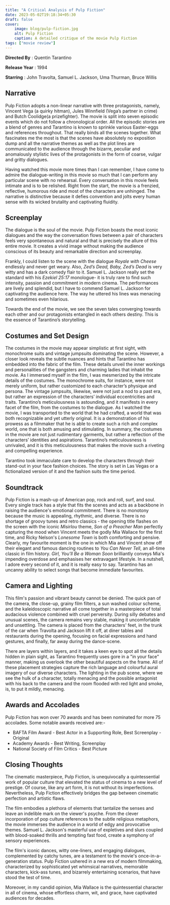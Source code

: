 ```yaml
---
title: "A Critical Analysis of Pulp Fiction"
date: 2023-05-02T19:18:34+05:30
draft: false
cover: 
    image: blog/pulp-fiction.jpg
    alt: Pulp Fiction
    caption: A detailed critique of the movie Pulp Fiction 
tags: ["movie review"]
---
```



**Directed By** : Quentin Tarantino

**Release Year** : 1994

**Starring** : John Travolta, Samuel L. Jackson, Uma Thurman, Bruce Willis

## Narrative

Pulp Fiction adopts a non-linear narrative with three protagonists, namely, Vincent Vega (a quirky hitman), Jules Winnfield (Vega’s partner in crime) and Butch Coolidge(a prizefighter). The movie is split into seven episodic events which do not follow a chronological order. All the episodic stories are a blend of genres and Tarantino is known to sprinkle various Easter-eggs and references throughout. That really binds all the scenes together. What fascinates me the most is that the scenes have absolutely no exposition dump and all the narrative themes as well as the plot lines are communicated to the audience through the bizarre, peculiar and anomalously stylistic lives of the protagonists in the form of coarse, vulgar and gritty dialogues.

Having watched this movie more times than I can remember, I have come to admire the dialogue-writing in this movie so much that I can perform any particular scene with no rehearsal. Every conversation in this movie feels intimate and is to be relished. Right from the start, the movie is a frenzied, reflective, humorous ride and most of the characters are unhinged. The narrative is distinctive because it defies convention and jolts every human sense with its wicked brutality and captivating fluidity.

## Screenplay

The dialogue is the soul of the movie. Pulp Fiction boasts the most iconic dialogues and the way the conversation flows between a pair of characters feels very spontaneous and natural and that is precisely the allure of this entire movie. It creates a vivid image without making the audience conscious of its beauty and remarkable direction and screenplay.

Frankly, I could listen to the scene with the dialogue *Royale with Cheese* endlessly and never get weary. Also, *Zed’s Dead, Baby, Zed’s Dead* is very witty and has a dark comedy flair to it. Samuel L. Jackson really set the standard with his *Ezekiel 25:17* monologue- it is truly rare to find such intensity, passion and commitment in modern cinema. The performances are lively and splendid, but I have to commend Samuel L. Jackson for captivating the audience here. The way he uttered his lines was menacing and sometimes even hilarious.

Towards the end of the movie, we see the seven tales converging towards each other and our protagonists entangled in each others destiny. This is the essence of Tarantino’s storytelling.

## Costumes and Set Design

The costumes in the movie may appear simplistic at first sight, with monochrome suits and vintage jumpsuits dominating the scene. However, a closer look reveals the subtle nuances and hints that Tarantino has embedded into the fabric of the film. These details unveil the inner workings and personalities of the gangsters and charming ladies that inhabit the movie. As I immersed myself in the film, I was mesmerized by the intricate details of the costumes. The monochrome suits, for instance, were not merely uniform, but rather customized to each character’s physique and persona. The vintage jumpsuits, likewise, were not just a nod to a past era, but rather an expression of the characters’ individual eccentricities and traits. Tarantino’s meticulousness is astounding, and it manifests in every facet of the film, from the costumes to the dialogue. As I watched the movie, I was transported to the world that he had crafted, a world that was both recognizable and yet utterly original. It is a demonstration of his prowess as a filmmaker that he is able to create such a rich and complex world, one that is both amusing and stimulating. In summary, the costumes in the movie are not just rudimentary garments, but rather a reflection of the characters’ identities and aspirations. Tarantino’s meticulousness is unrivaled, and it is this meticulousness that makes the movie such a riveting and compelling experience.

Tarantino took immaculate care to develop the characters through their stand-out in
your face fashion choices. The story is set in Las Vegas or a fictionalized version of it and
the fashion suits the time period.

## Soundtrack

Pulp Fiction is a mash-up of American pop, rock and roll, surf, and soul. Every single track has a style that fits the scenes and acts as a backbone in raising the audience's emotional commitment. There is no monotony because the music is appealing, rhythmic, and diverse. There is no shortage of groovy tunes and retro classics - the opening title flashes on the screen with the iconic *Misirlou* theme, *Son of a Preacher Man* perfectly capturing the mood when Vincent meets the godly Mia Wallace for the first time, and Ricky Nelson's *Lonesome Town* is both comforting and pensive.
Clearly, my favourite moment is the one in which Mia and Vincent show off their elegant and famous dancing routines to *You Can Never Tell*, an all-time classic in film history. *Girl, You'll Be a Woman Soon* brilliantly conveys Mia's impending overdose and emphasises her extravagant lifestyle. In a nutshell, I adore every second of it, and it is really easy to say. Tarantino has an uncanny ability to select songs that become immediate favourites.

## Camera and Lighting

This film's passion and vibrant beauty cannot be denied. The quick pan of the camera, the close-up, grainy film filters, a sun washed colour scheme, and the kaleidoscopic narrative all come together in a masterpiece of total audacious violence combined with cruel perversity. During silly debates and unusual scenes, the camera remains very stable, making it uncomfortable and unsettling. The camera is placed from the characters' feet, in the trunk of the car when Travolta and Jackson lift it off, at diner tables and restaurants during the opening, focusing on facial expressions and hand gestures, and finally, far away during the dance-scene.

There are layers within layers, and it takes a keen eye to spot all the details hidden in plain sight, as Tarantino frequently uses gore in a "in your face" manner, making us overlook the other beautiful aspects on the frame. All of these placement strategies capture the rich language and colourful aural imagery of our diverse characters. The lighting in the pub scene, where we see the hulk of a character, totally menacing and the possible antagonist with his back to the camera and the room flooded with red light and smoke, is, to put it mildly, menacing.

## Awards and Accolades

Pulp Fiction has won over 70 awards and has been nominated for more 75 accolades. Some notable awards received are:-

- BAFTA Film Award - Best Actor in a Supporting Role, Best Screenplay - Original
- Academy Awards - Best Writing, Screenplay
- National Society of Film Critics - Best Picture

## Closing Thoughts

The cinematic masterpiece, Pulp Fiction, is unequivocally a quintessential work of popular culture that elevated the status of cinema to a new level of prestige. Of course, like any art form, it is not without its imperfections. Nevertheless, Pulp Fiction effectively bridges the gap between cinematic perfection and artistic flaws.

The film embodies a plethora of elements that tantalize the senses and leave an indelible mark on the viewer's psyche. From the clever incorporation of pop culture references to the subtle religious metaphors, the movie immerses the audience in a world of edgy and provocative themes. Samuel L. Jackson's masterful use of expletives and slurs coupled with blood-soaked thrills and tempting fast food, create a symphony of sensory experiences.

The film's iconic dances, witty one-liners, and engaging dialogues, complemented by catchy tunes, are a testament to the movie's once-in-a-generation status. Pulp Fiction ushered in a new era of modern filmmaking, characterized by sophisticated yet whimsical narratives, memorable characters, kick-ass tunes, and bizarrely entertaining scenarios, that have stood the test of time.

Moreover, in my candid opinion, Mia Wallace is the quintessential character in all of cinema, whose effortless charm, wit, and grace, have captivated audiences for decades.
